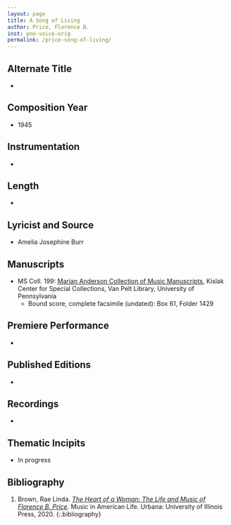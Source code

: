 ```yaml
---
layout: page
title: A Song of Living
author: Price, Florence B.
inst: pno-voice-orig
permalink: /price-song-of-living/
---
```


## Alternate Title
- 

## Composition Year
- 1945

## Instrumentation
- 

## Length
- 

## Lyricist and Source
- Amelia Josephine Burr

## Manuscripts
- MS Coll. 199: <a href="https://www.library.upenn.edu/detail/collection/marian-anderson-collection" target="_blank">Marian Anderson Collection of Music Manuscripts</a>, Kislak Center for Special Collections, Van Pelt Library, University of Pennsylvania
    * Bound score, complete facsimile (undated): Box 61, Folder 1429

## Premiere Performance
- 

## Published Editions
- 

## Recordings
- 

## Thematic Incipits
- In progress

## Bibliography
1. Brown, Rae Linda. <a href="https://www.worldcat.org/title/1122800180" target="_blank">*The Heart of a Woman: The Life and Music of Florence B. Price*</a>. Music in American Life. Urbana: University of Illinois Press, 2020.
{:.bibliography}